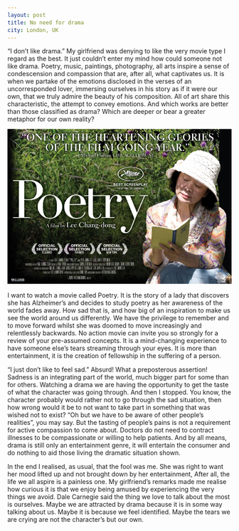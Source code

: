 ```yaml
---
layout: post
title: No need for drama
city: London, UK
---
```


“I don’t like drama.” My girlfriend was denying to like the very movie type I regard as the best. It just couldn’t enter my mind how could someone not like drama. Poetry, music, paintings, photography, all arts inspire a sense of condescension and compassion that are, after all, what captivates us. It is when we partake of the emotions disclosed in the verses of an uncorresponded lover, immersing ourselves in his story as if it were our own, that we truly admire the beauty of his composition. All of art share this characteristic, the attempt to convey emotions. And which works are better than those classified as drama? Which are deeper or bear a greater metaphor for our own reality?

![Promotional image of the movie Poetry](/images/2013-09-10-poetry.jpg)

I want to watch a movie called Poetry. It is the story of a lady that discovers she has Alzheimer’s and decides to study poetry as her awareness of the world fades away. How sad that is, and how big of an inspiration to make us see the world around us differently. We have the privilege to remember and to move forward whilst she was doomed to move increasingly and relentlessly backwards. No action movie can invite you so strongly for a review of your pre-assumed concepts. It is a mind-changing experience to have someone else’s tears streaming through your eyes. It is more than entertainment, it is the creation of fellowship in the suffering of a person.

“I just don’t like to feel sad.” Absurd! What a preposterous assertion! Sadness is an integrating part of the world, much bigger part for some than for others. Watching a drama we are having the opportunity to get the taste of what the character was going through. And then I stopped. You know, the character probably would rather not to go through the sad situation, then how wrong would it be to not want to take part in something that was wished not to exist? “Oh but we have to be aware of other people’s realities”, you may say. But the tasting of people’s pains is not a requirement for active compassion to come about. Doctors do not need to contract illnesses to be compassionate or willing to help patients. And by all means, drama is still only an entertainment genre, it will entertain the consumer and do nothing to aid those living the dramatic situation shown.

In the end I realised, as usual, that the fool was me. She was right to want her mood lifted up and not brought down by her entertainment, After all, the life we all aspire is a painless one. My girlfriend’s remarks made me realise how curious it is that we enjoy being amused by experiencing the very things we avoid. Dale Carnegie said the thing we love to talk about the most is ourselves. Maybe we are attracted by drama because it is in some way talking about us. Maybe it is because we feel identified. Maybe the tears we are crying are not the character’s but our own.

